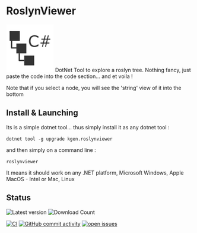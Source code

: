 # RoslynViewer
![product icon](assets/icon.png)
DotNet Tool to explore a roslyn tree.
Nothing fancy, just paste the code into the code section... and et voila !

Note that if you select a node, you will see the 'string' view of it into the bottom

## Install & Launching

Its is a simple dotnet tool... thus simply install it as any dotnet tool :
```
dotnet tool -g upgrade kgen.roslynviewer
```

and then simply on a command line :
```
roslynviewer
```

It means it should work on any .NET platform,  Microsoft Windows, Apple MacOS - Intel or Mac, Linux


## Status

![Latest version](https://img.shields.io/nuget/v/kgen.roslynviewer) ![Download Count](https://img.shields.io/nuget/dt/kgen.roslynviewer)


[![CI](https://github.com/kgen-llc/roslynviewer/actions/workflows/dev-build.yml/badge.svg?branch=dev)](https://github.com/kgen-llc/roslynviewer/actions/workflows/dev-build.yml)
[![GitHub commit activity](https://img.shields.io/github/commit-activity/m/kgen-llc/roslynviewer)](https://github.com/kgen-llc/roslynviewer/graphs/commit-activity)
[![open issues](https://img.shields.io/github/issues/kgen-llc/roslynviewer)](https://github.com/kgen-llc/roslynviewer/issues)

